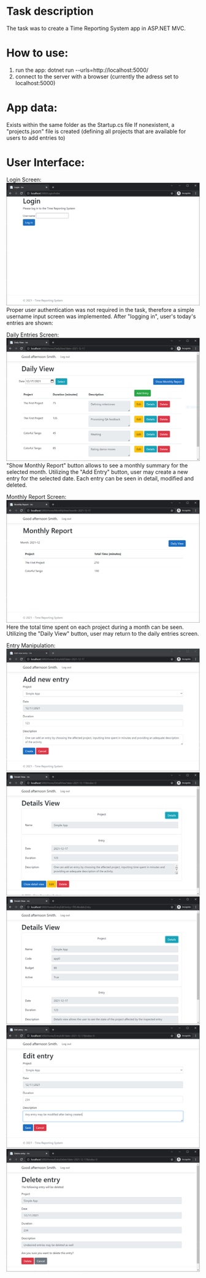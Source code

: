 # Task description
The task was to create a Time Reporting System app in ASP.NET MVC.

# How to use:
1. run the app:
    dotnet run --urls=http://localhost:5000/
2. connect to the server with a browser (currently the adress set to localhost:5000)

# App data:
Exists within the same folder as the Startup.cs file
If nonexistent, a "projects.json" file is created (defining all projects that are available for users to add entries to)

# User Interface:
Login Screen:
![Login View](https://github.com/SpartaqS/ASP.NET-MVC-Time-Reporting-System/blob/main/docs/login.png)
Proper user authentication was not required in the task, therefore a simple username input screen was implemented.
After "logging in", user's today's entries are shown:

Daily Entries Screen:
![Daily View](https://github.com/SpartaqS/ASP.NET-MVC-Time-Reporting-System/blob/main/docs/daily-view.png)
"Show Monthly Report" button allows to see a monthly summary for the selected month.
Utilizing the "Add Entry" button, user may create a new entry for the selected date.
Each entry can be seen in detail, modified and deleted.

Monthly Report Screen:
![Monthly Report](https://github.com/SpartaqS/ASP.NET-MVC-Time-Reporting-System/blob/main/docs/monthly-report.png)
Here the total time spent on each project during a month can be seen.
Utilizing the "Daily View" button, user may return to the daily entries screen.


Entry Manipulation:
![Add a new entry](https://github.com/SpartaqS/ASP.NET-MVC-Time-Reporting-System/blob/main/docs/entry-add.png)
![See entry details](https://github.com/SpartaqS/ASP.NET-MVC-Time-Reporting-System/blob/main/docs/entry-details.png)
![See project details](https://github.com/SpartaqS/ASP.NET-MVC-Time-Reporting-System/blob/main/docs/project-details.png)
![Edit entry](https://github.com/SpartaqS/ASP.NET-MVC-Time-Reporting-System/blob/main/docs/entry-edit.png)
![Delete entry](https://github.com/SpartaqS/ASP.NET-MVC-Time-Reporting-System/blob/main/docs/entry-delete.png)